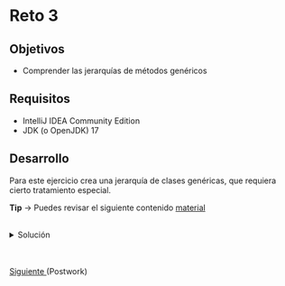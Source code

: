 # Reto 3

## Objetivos
* Comprender las jerarquías de métodos genéricos

## Requisitos

- IntelliJ IDEA Community Edition
- JDK (o OpenJDK) 17

## Desarrollo

Para este ejercicio crea una jerarquía de clases genéricas, que requiera cierto tratamiento especial.

**Tip** -> 
Puedes revisar el siguiente contenido [material](https://docs.oracle.com/javase/tutorial/java/generics/inheritance.html)

<br/>

<details>
  <summary>Solución</summary>

  1. Para que el código funcione basta con establecer un límite superior al definir numList
    
      <img src="img/figura01.png" alt="Nueva prueba"/>

      ```java
      public class Reto3 {
        @Test
        @DisplayName("Problemático")
        void reto(){
            List<? extends Number> numberList;

            List<Integer> integerList = List.of(1,2,3);

            numberList = integerList;

            assertNotNull(numberList);
        }
      }
      ```

      En este ejercicio creamos una jerarquía de clases genéricas, que requiere cierto tratamiento especial.

  2. Ejecuta el proyecto.

      <img src="img/figura02.png" alt="Nueva prueba"/>

</details>


<br/>
<br/>

[Siguiente ](../Postwork/Readme.md)(Postwork)